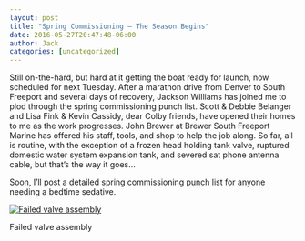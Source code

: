 ```yaml
---
layout: post
title: "Spring Commissioning — The Season Begins"
date: 2016-05-27T20:47:48-06:00
author: Jack
categories: [uncategorized]
---
```


Still on-the-hard, but hard at it getting the boat ready for launch, now scheduled for next Tuesday. After a marathon drive from Denver to South Freeport and several days of recovery, Jackson Williams has joined me to plod through the spring commissioning punch list. Scott & Debbie Belanger and Lisa Fink & Kevin Cassidy, dear Colby friends, have opened their homes to me as the work progresses. John Brewer at Brewer South Freeport Marine has offered his staff, tools, and shop to help the job along. So far, all is routine, with the exception of a frozen head holding tank valve, ruptured domestic water system expansion tank, and severed sat phone antenna cable, but that’s the way it goes…

Soon, I’ll post a detailed spring commissioning punch list for anyone needing a bedtime sedative.

[![Failed valve assembly](http://windleblo.com/wp-content/uploads/2016/05/IMG_2554-300x225.jpg)](/wp-content/uploads/2016/05/IMG_2554.jpg)

Failed valve assembly
